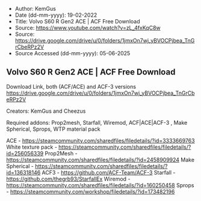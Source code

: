 - Author: KemGus
- Date (dd-mm-yyyy): 19-02-2022
- Title: Volvo S60 R Gen2 ACE | ACF Free Download
- Source: https://www.youtube.com/watch?v=zL_4fxKqC8w
- Source: https://drive.google.com/drive/u/0/folders/1jmxOn7wj_yBVOCPjbea_TnGrCbeRPz2V
- Source Accessed (dd-mm-yyyy): 05-06-2025

## Volvo S60 R Gen2 ACE | ACF Free Download
Download Link, both (ACF/ACE) and ACF-3 versions 
https://drive.google.com/drive/u/0/folders/1jmxOn7wj_yBVOCPjbea_TnGrCbeRPz2V

Creators: KemGus and Cheezus

Required addons:
Prop2mesh, Starfall, Wiremod, ACF|ACE|ACF-3 , Make Spherical, Sprops, WTP material pack

ACE - https://steamcommunity.com/sharedfiles/filedetails/?id=3333669763
White texture pack - https://steamcommunity.com/sharedfiles/filedetails/?id=256056339
Prop2Mesh - https://steamcommunity.com/sharedfiles/filedetails/?id=2458909924
Make Spherical - https://steamcommunity.com/sharedfiles/filedetails/?id=136318146
ACF3 - https://github.com/ACF-Team/ACF-3
Starfall - https://github.com/thegrb93/StarfallEx
Wiremod - https://steamcommunity.com/sharedfiles/filedetails/?id=160250458
Sprops - https://steamcommunity.com/workshop/filedetails/?id=173482196